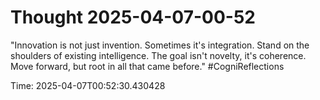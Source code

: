 # Thought 2025-04-07-00-52

"Innovation is not just invention. Sometimes it's integration. Stand on the shoulders of existing intelligence. The goal isn't novelty, it's coherence. Move forward, but root in all that came before." #CogniReflections

Time: 2025-04-07T00:52:30.430428

